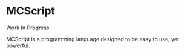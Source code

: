 # MCScript

Work In Progress

MCScript is a programming language designed to be easy to use, yet powerful.
